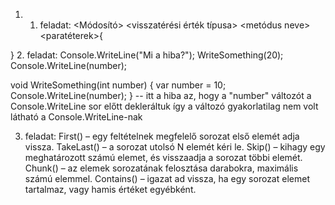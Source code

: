 1. 1. feladat: <Módosító> <visszatérési érték típusa> <metódus neve> <paratéterek>{

}
2. feladat:
Console.WriteLine("Mi a hiba?");
WriteSomething(20);
Console.WriteLine(number);

void WriteSomething(int number)
{
	var number = 10;
	Console.WriteLine(number);
}
-- itt a hiba az, hogy a "number" változót a Console.WriteLine sor előtt dekleráltuk így a változó gyakorlatilag nem volt látható a Console.WriteLine-nak

3. feladat:
  First() – egy feltételnek megfelelő sorozat első elemét adja vissza.
  TakeLast() – a sorozat utolsó N elemét kéri le.
  Skip() – kihagy egy meghatározott számú elemet, és visszaadja a sorozat többi elemét.
  Chunk() – az elemek sorozatának felosztása darabokra, maximális számú elemmel.
  Contains() – igazat ad vissza, ha egy sorozat elemet tartalmaz, vagy hamis értéket egyébként.
